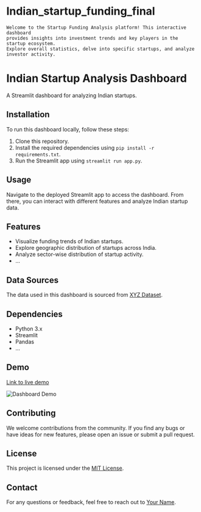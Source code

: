 # Indian_startup_funding_final
    Welcome to the Startup Funding Analysis platform! This interactive dashboard
    provides insights into investment trends and key players in the startup ecosystem.
    Explore overall statistics, delve into specific startups, and analyze investor activity.

# Indian Startup Analysis Dashboard

A Streamlit dashboard for analyzing Indian startups.

## Installation

To run this dashboard locally, follow these steps:

1. Clone this repository.
2. Install the required dependencies using `pip install -r requirements.txt`.
3. Run the Streamlit app using `streamlit run app.py`.

## Usage

Navigate to the deployed Streamlit app to access the dashboard. From there, you can interact with different features and analyze Indian startup data.

## Features

- Visualize funding trends of Indian startups.
- Explore geographic distribution of startups across India.
- Analyze sector-wise distribution of startup activity.
- ...

## Data Sources

The data used in this dashboard is sourced from [XYZ Dataset](link-to-dataset).

## Dependencies

- Python 3.x
- Streamlit
- Pandas
- ...

## Demo

[Link to live demo](url)

![Dashboard Demo](demo.gif)

## Contributing

We welcome contributions from the community. If you find any bugs or have ideas for new features, please open an issue or submit a pull request.

## License

This project is licensed under the [MIT License](link-to-license).

## Contact

For any questions or feedback, feel free to reach out to [Your Name](mailto:your-email@example.com).

    
